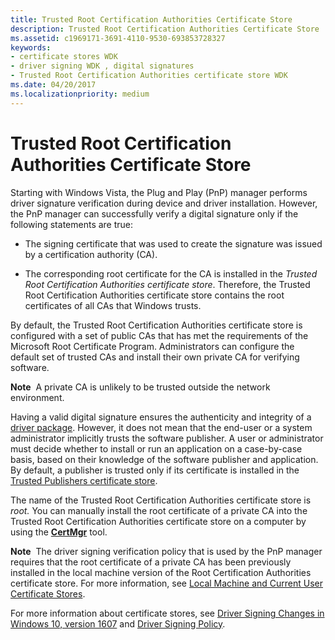 ```yaml
---
title: Trusted Root Certification Authorities Certificate Store
description: Trusted Root Certification Authorities Certificate Store
ms.assetid: c1969171-3691-4110-9530-693853728327
keywords:
- certificate stores WDK
- driver signing WDK , digital signatures
- Trusted Root Certification Authorities certificate store WDK
ms.date: 04/20/2017
ms.localizationpriority: medium
---
```


# Trusted Root Certification Authorities Certificate Store


Starting with Windows Vista, the Plug and Play (PnP) manager performs driver signature verification during device and driver installation. However, the PnP manager can successfully verify a digital signature only if the following statements are true:

-   The signing certificate that was used to create the signature was issued by a certification authority (CA).

-   The corresponding root certificate for the CA is installed in the *Trusted Root Certification Authorities certificate store*. Therefore, the Trusted Root Certification Authorities certificate store contains the root certificates of all CAs that Windows trusts.

By default, the Trusted Root Certification Authorities certificate store is configured with a set of public CAs that has met the requirements of the Microsoft Root Certificate Program. Administrators can configure the default set of trusted CAs and install their own private CA for verifying software.

**Note**  A private CA is unlikely to be trusted outside the network environment.

 

Having a valid digital signature ensures the authenticity and integrity of a [driver package](driver-packages.md). However, it does not mean that the end-user or a system administrator implicitly trusts the software publisher. A user or administrator must decide whether to install or run an application on a case-by-case basis, based on their knowledge of the software publisher and application. By default, a publisher is trusted only if its certificate is installed in the [Trusted Publishers certificate store](trusted-publishers-certificate-store.md).

The name of the Trusted Root Certification Authorities certificate store is *root.* You can manually install the root certificate of a private CA into the Trusted Root Certification Authorities certificate store on a computer by using the [**CertMgr**](https://msdn.microsoft.com/library/windows/hardware/ff543411) tool.

**Note**  The driver signing verification policy that is used by the PnP manager requires that the root certificate of a private CA has been previously installed in the local machine version of the Root Certification Authorities certificate store. For more information, see [Local Machine and Current User Certificate Stores](local-machine-and-current-user-certificate-stores.md).

 

For more information about certificate stores, see [Driver Signing Changes in Windows 10, version 1607](https://blogs.msdn.microsoft.com/windows_hardware_certification/2016/07/26/driver-signing-changes-in-windows-10-version-1607/) and [Driver Signing Policy](https://docs.microsoft.com/windows-hardware/drivers/install/kernel-mode-code-signing-policy--windows-vista-and-later-).

 

 






